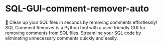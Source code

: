 # SQL-GUI-comment-remover-auto
🧹 Clean up your SQL files in seconds by removing comments effortlessly!  SQL Comment Remover is a Python tool with a user-friendly GUI for removing comments from SQL files. Streamline your SQL code by eliminating unnecessary comments quickly and easily.
